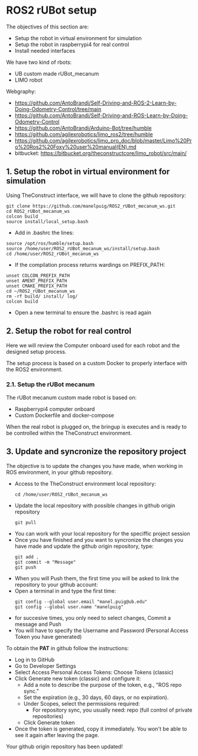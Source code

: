 # **ROS2 rUBot setup**

The objectives of this section are:
- Setup the robot in virtual environment for simulation
- Setup the robot in raspberrypi4 for real control
- Install needed interfaces

We have two kind of rbots:
- UB custom made rUBot_mecanum
- LIMO robot

Webgraphy:
- https://github.com/AntoBrandi/Self-Driving-and-ROS-2-Learn-by-Doing-Odometry-Control/tree/main
- https://github.com/AntoBrandi/Self-Driving-and-ROS-Learn-by-Doing-Odometry-Control
- https://github.com/AntoBrandi/Arduino-Bot/tree/humble
- https://github.com/agilexrobotics/limo_ros2/tree/humble
- https://github.com/agilexrobotics/limo_pro_doc/blob/master/Limo%20Pro%20Ros2%20Foxy%20user%20manual(EN).md
- bitbucket: https://bitbucket.org/theconstructcore/limo_robot/src/main/

## **1. Setup the robot in virtual environment for simulation**

Using TheConstruct interface, we will have to clone the github repository:

```shell
git clone https://github.com/manelpuig/ROS2_rUBot_mecanum_ws.git
cd ROS2_rUBot_mecanum_ws
colcon build
source install/local_setup.bash
```
- Add in .bashrc the lines:
````shell
source /opt/ros/humble/setup.bash
source /home/user/ROS2_rUBot_mecanum_ws/install/setup.bash
cd /home/user/ROS2_rUBot_mecanum_ws
````
- If the compilation process returns wardings on PREFIX_PATH:
````shell
unset COLCON_PREFIX_PATH
unset AMENT_PREFIX_PATH
unset CMAKE_PREFIX_PATH
cd ~/ROS2_rUBot_mecanum_ws
rm -rf build/ install/ log/
colcon build
````
- Open a new terminal to ensure the .bashrc is read again

## **2. Setup the robot for real control**

Here we will review the Computer onboard used for each robot and the designed setup process.

The setup process is based on a custom Docker to properly interface with the ROS2 environment.

### **2.1. Setup the rUBot mecanum**

The rUBot mecanum custom made robot is based on:
- Raspberrypi4 computer onboard
- Custom Dockerfile and docker-compose 

When the real robot is plugged on, the bringup is executes and is ready to be controlled within the TheConstruct environment.

## **3. Update and syncronize the repository project**

The objective is to update the changes you have made, when working in ROS environment, in your github repository.

- Access to the TheConstruct environment local repository:
  ````shell
  cd /home/user/ROS2_rUBot_mecanum_ws
  ````
- Update the local repository with possible changes in github origin repository
  ````shell
  git pull
  ````
- You can work with your local repository for the speciffic project session
- Once you have finished and you want to syncronize the changes you have made and update the github origin repository, type:
  ````shell
  git add .
  git commit -m "Message"
  git push
  ````
- When you will Push them, the first time you will be asked to link the repository to your github account:
- Open a terminal in and type the first time:
  ```shell
  git config --global user.email "manel.puig@ub.edu"
  git config --global user.name "manelpuig"
  ```
- for succesive times, you only need to select changes, Commit a message and Push
- You will have to specify the Username and Password (Personal Access Token you have generated)

To obtain the **PAT** in github follow the instructions:

  - Log in to GitHub
  - Go to Developer Settings
  - Select Access Personal Access Tokens: Choose Tokens (classic)
  - Click Generate new token (classic) and configure it:
    - Add a note to describe the purpose of the token, e.g., "ROS repo sync."
    - Set the expiration (e.g., 30 days, 60 days, or no expiration).
    - Under Scopes, select the permissions required:
      - For repository sync, you usually need: repo (full control of private repositories)
    - Click Generate token
  - Once the token is generated, copy it immediately. You won't be able to see it again after leaving the page.

Your github origin repository has been updated!